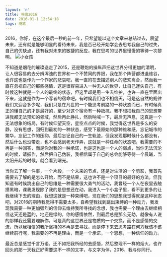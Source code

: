 ```yaml
---
layout: 'n'
title: 写给2016
date: 2016-01-1 12:54:18
tags: 随笔
---
```

2016，你好，在这个最后一秒的前一年，只希望能以这个文章来总结过去，展望未来，还有就是能够明显的看待未来，我是否已经开始学会去思考我自己的过失，自己的优缺点，还有我对未来的敏捷的反应，我在思考的世界里慢慢的等待一次黎明。
![小女孩](http://o94r16s1l.bkt.clouddn.com/1120556071e422310fl.jpg)

不知道是烟花的璀璨送走了2015，还是鞭炮的操纵声把这世界分得更加的清明，让人很容易的去分辨浑浊的世界和一个不赞同的界限，我在那个阵营都进退维谷，也许这也是作为一个作家的悲哀吧，我一直的在去描述别人的悲欢离合，然而我一直在忽视自己的那些感情，这是很容易进入一种无人的世界，让自己迷失自己，有时候这种就是一个人的最终的状态，但这里却是用一生去维护，也许一直在里面出不来，这就是作为一个写者的宿命吧。<!--more-->有时候我们也不相信天，可是这自然的规律我们又迎合多少呢，我们只是在凡世的一个能思考前路的一种状态而已，有时候真正的懂自己的才是最好的，至少对这个宿命有一种抵抗，我不想把我自己的思想带进我都无法预知的领域，然后再此挣扎，然后呐喊一下，最后无声息，这真是一个无法想象的结局，有时候仰望天空，星空点点的时候，我觉得这世界是多么的安静，没有思想，回归到最初的一种状态，感受下最原始的那种维和感，忘记城市的繁华，忘记工作的压抑，最后忘记自己的一生轨迹，但我发现那时候什么都没有，然后什么也没带走，也不会感到老天作弄，这就是一种任命的状态吧，我需要的不再是一种回答，而是你对我的一种承诺，也是这也是一个人的弱点，当你无法沉沦的时候，请振作，然后把自己伪装，我相信属于自己的总会能够等待一个晨曦，当太阳升起的时候，就会看到曙光。

当你去了解一件事，一个片段，一个未来的节点，还是对生活的一个剪影，我首先需要去了解的是怎么开始，而不是结果，这也许不是一个项目的最好的方法，但我知道有时候跳出自己的思维是一种需要很大勇气的活动，我曾经一个人在夜里去触摸黑暗，课我发现除了我的是思想还在动，我进入一个小盒子里，看不到更多的让我继续下去的理由，我想这就是一种束缚吧，现在我们的思想我觉得就是这种状态吧，对2016的期待我觉得不需要太多，自希望我找到跳出束缚的一种动力，我发现我需要一种更加强烈的信仰去维持我所寻找的念想，我也需要一个理由去继续相信这天还是蓝的，地还是绿的，你的感情依然，到最后总是那么无助，就像有人说的那样我还需要理解你，可是真的这世界还是物质的一个交换，而不是感情的交流，所以我相信的我所坚持的不再是去寻找，而是停下来去思考路在何方我该不该继续前行呢，我需要的不再是理由，而是一个承诺，一个思想，一种信仰的动力。

最近总是感觉千言万语，还不如把我所经的去感悟，然后整理不一样的烟火，也许回头的那一天我正好需要这不一样的文字，与文字为伴，2016，我与你同行。
